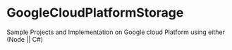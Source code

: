 # GoogleCloudPlatformStorage
Sample Projects and Implementation on Google cloud Platform using either (Node || C#)
